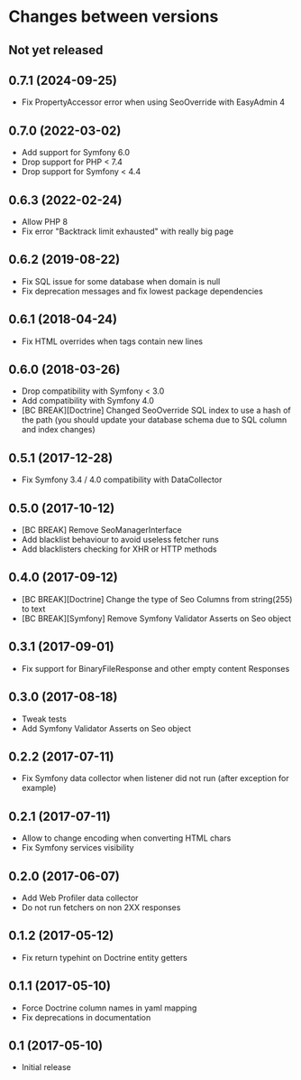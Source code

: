 # Changes between versions

## Not yet released

## 0.7.1 (2024-09-25)

* Fix PropertyAccessor error when using SeoOverride with EasyAdmin 4

## 0.7.0 (2022-03-02)

* Add support for Symfony 6.0
* Drop support for PHP < 7.4
* Drop support for Symfony < 4.4

## 0.6.3 (2022-02-24)

* Allow PHP 8
* Fix error "Backtrack limit exhausted" with really big page

## 0.6.2 (2019-08-22)

* Fix SQL issue for some database when domain is null
* Fix deprecation messages and fix lowest package dependencies

## 0.6.1 (2018-04-24)

* Fix HTML overrides when tags contain new lines

## 0.6.0 (2018-03-26)

* Drop compatibility with Symfony < 3.0
* Add compatibility with Symfony 4.0
* [BC BREAK][Doctrine] Changed SeoOverride SQL index to use a hash of the path
(you should update your database schema due to SQL column and index changes)

## 0.5.1 (2017-12-28)

* Fix Symfony 3.4 / 4.0 compatibility with DataCollector

## 0.5.0 (2017-10-12)

* [BC BREAK] Remove SeoManagerInterface
* Add blacklist behaviour to avoid useless fetcher runs
* Add blacklisters checking for XHR or HTTP methods

## 0.4.0 (2017-09-12)

* [BC BREAK][Doctrine] Change the type of Seo Columns from string(255) to text
* [BC BREAK][Symfony] Remove Symfony Validator Asserts on Seo object

## 0.3.1 (2017-09-01)

* Fix support for BinaryFileResponse and other empty content Responses

## 0.3.0 (2017-08-18)

* Tweak tests
* Add Symfony Validator Asserts on Seo object

## 0.2.2 (2017-07-11)

* Fix Symfony data collector when listener did not run (after exception for example)

## 0.2.1 (2017-07-11)

* Allow to change encoding when converting HTML chars
* Fix Symfony services visibility

## 0.2.0 (2017-06-07)

* Add Web Profiler data collector
* Do not run fetchers on non 2XX responses

## 0.1.2 (2017-05-12)

* Fix return typehint on Doctrine entity getters

## 0.1.1 (2017-05-10)

* Force Doctrine column names in yaml mapping
* Fix deprecations in documentation

## 0.1 (2017-05-10)

* Initial release
